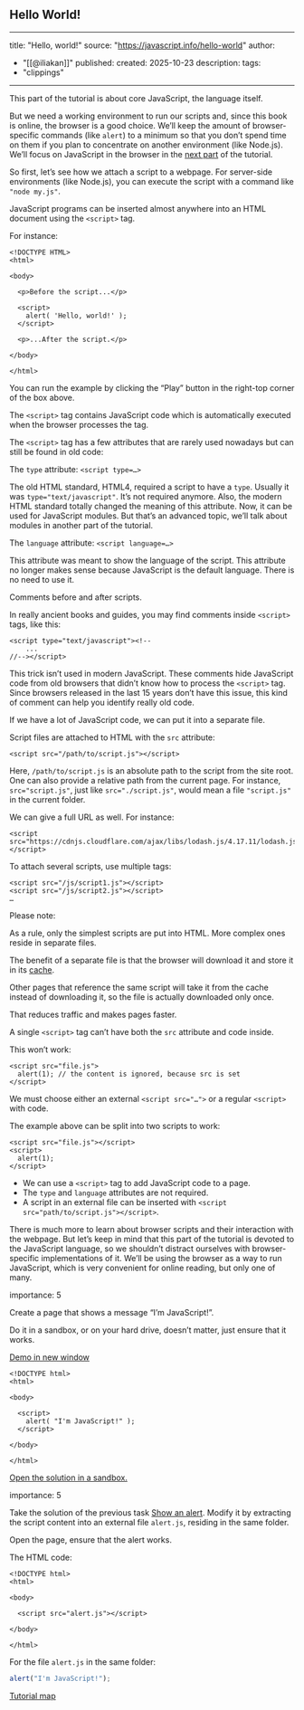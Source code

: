 ## Hello World!

---
title: "Hello, world!"
source: "https://javascript.info/hello-world"
author:
  - "[[@iliakan]]"
published:
created: 2025-10-23
description:
tags:
  - "clippings"
---
This part of the tutorial is about core JavaScript, the language itself.

But we need a working environment to run our scripts and, since this book is online, the browser is a good choice. We’ll keep the amount of browser-specific commands (like `alert`) to a minimum so that you don’t spend time on them if you plan to concentrate on another environment (like Node.js). We’ll focus on JavaScript in the browser in the [next part](https://javascript.info/ui) of the tutorial.

So first, let’s see how we attach a script to a webpage. For server-side environments (like Node.js), you can execute the script with a command like `"node my.js"`.

JavaScript programs can be inserted almost anywhere into an HTML document using the `<script>` tag.

For instance:

```markup
<!DOCTYPE HTML>
<html>

<body>

  <p>Before the script...</p>

  <script>
    alert( 'Hello, world!' );
  </script>

  <p>...After the script.</p>

</body>

</html>
```

You can run the example by clicking the “Play” button in the right-top corner of the box above.

The `<script>` tag contains JavaScript code which is automatically executed when the browser processes the tag.

The `<script>` tag has a few attributes that are rarely used nowadays but can still be found in old code:

The `type` attribute: `<script type=…>`

The old HTML standard, HTML4, required a script to have a `type`. Usually it was `type="text/javascript"`. It’s not required anymore. Also, the modern HTML standard totally changed the meaning of this attribute. Now, it can be used for JavaScript modules. But that’s an advanced topic, we’ll talk about modules in another part of the tutorial.

The `language` attribute: `<script language=…>`

This attribute was meant to show the language of the script. This attribute no longer makes sense because JavaScript is the default language. There is no need to use it.

Comments before and after scripts.

In really ancient books and guides, you may find comments inside `<script>` tags, like this:

```markup
<script type="text/javascript"><!--
    ...
//--></script>
```

This trick isn’t used in modern JavaScript. These comments hide JavaScript code from old browsers that didn’t know how to process the `<script>` tag. Since browsers released in the last 15 years don’t have this issue, this kind of comment can help you identify really old code.

If we have a lot of JavaScript code, we can put it into a separate file.

Script files are attached to HTML with the `src` attribute:

```markup
<script src="/path/to/script.js"></script>
```

Here, `/path/to/script.js` is an absolute path to the script from the site root. One can also provide a relative path from the current page. For instance, `src="script.js"`, just like `src="./script.js"`, would mean a file `"script.js"` in the current folder.

We can give a full URL as well. For instance:

```markup
<script src="https://cdnjs.cloudflare.com/ajax/libs/lodash.js/4.17.11/lodash.js"></script>
```

To attach several scripts, use multiple tags:

```markup
<script src="/js/script1.js"></script>
<script src="/js/script2.js"></script>
…
```

Please note:

As a rule, only the simplest scripts are put into HTML. More complex ones reside in separate files.

The benefit of a separate file is that the browser will download it and store it in its [cache](https://en.wikipedia.org/wiki/Web_cache).

Other pages that reference the same script will take it from the cache instead of downloading it, so the file is actually downloaded only once.

That reduces traffic and makes pages faster.

A single `<script>` tag can’t have both the `src` attribute and code inside.

This won’t work:

```markup
<script src="file.js">
  alert(1); // the content is ignored, because src is set
</script>
```

We must choose either an external `<script src="…">` or a regular `<script>` with code.

The example above can be split into two scripts to work:

```markup
<script src="file.js"></script>
<script>
  alert(1);
</script>
```

- We can use a `<script>` tag to add JavaScript code to a page.
- The `type` and `language` attributes are not required.
- A script in an external file can be inserted with `<script src="path/to/script.js"></script>`.

There is much more to learn about browser scripts and their interaction with the webpage. But let’s keep in mind that this part of the tutorial is devoted to the JavaScript language, so we shouldn’t distract ourselves with browser-specific implementations of it. We’ll be using the browser as a way to run JavaScript, which is very convenient for online reading, but only one of many.

importance: 5

Create a page that shows a message “I’m JavaScript!”.

Do it in a sandbox, or on your hard drive, doesn’t matter, just ensure that it works.

[Demo in new window](https://en.js.cx/task/hello-alert/solution/)

```markup
<!DOCTYPE html>
<html>

<body>

  <script>
    alert( "I'm JavaScript!" );
  </script>

</body>

</html>
```

[Open the solution in a sandbox.](https://plnkr.co/edit/97S8WJJeMzrV4sva?p=preview)

importance: 5

Take the solution of the previous task [Show an alert](https://javascript.info/task/hello-alert). Modify it by extracting the script content into an external file `alert.js`, residing in the same folder.

Open the page, ensure that the alert works.

The HTML code:

```markup
<!DOCTYPE html>
<html>

<body>

  <script src="alert.js"></script>

</body>

</html>
```

For the file `alert.js` in the same folder:

```javascript
alert("I'm JavaScript!");
```

[Tutorial map](https://javascript.info/tutorial/map)